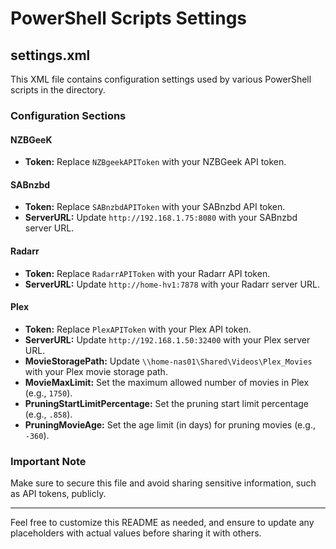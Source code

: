 # PowerShell Scripts Settings

## settings.xml

This XML file contains configuration settings used by various PowerShell scripts in the directory.

### Configuration Sections

#### NZBGeeK

- **Token:** Replace `NZBgeekAPIToken` with your NZBGeek API token.

#### SABnzbd

- **Token:** Replace `SABnzbdAPIToken` with your SABnzbd API token.
- **ServerURL:** Update `http://192.168.1.75:8080` with your SABnzbd server URL.

#### Radarr

- **Token:** Replace `RadarrAPIToken` with your Radarr API token.
- **ServerURL:** Update `http://home-hv1:7878` with your Radarr server URL.

#### Plex

- **Token:** Replace `PlexAPIToken` with your Plex API token.
- **ServerURL:** Update `http://192.168.1.50:32400` with your Plex server URL.
- **MovieStoragePath:** Update `\\home-nas01\Shared\Videos\Plex_Movies` with your Plex movie storage path.
- **MovieMaxLimit:** Set the maximum allowed number of movies in Plex (e.g., `1750`).
- **PruningStartLimitPercentage:** Set the pruning start limit percentage (e.g., `.858`).
- **PruningMovieAge:** Set the age limit (in days) for pruning movies (e.g., `-360`).

### Important Note

Make sure to secure this file and avoid sharing sensitive information, such as API tokens, publicly.

---

Feel free to customize this README as needed, and ensure to update any placeholders with actual values before sharing it with others.
